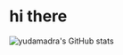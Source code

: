 # hi there

![yudamadra's GitHub stats](https://github-readme-stats.vercel.app/api?username=yudamadra&show_icons=true&theme=tokyonight)
